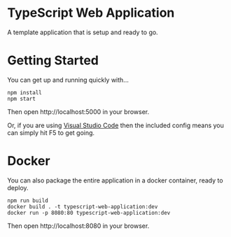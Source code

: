 # TypeScript Web Application

A template application that is setup and ready to go.

# Getting Started

You can get up and running quickly with...

```
npm install
npm start
```
Then open http://localhost:5000 in your browser.

Or, if you are using [Visual Studio Code](https://code.visualstudio.com/) then the included config means you can simply hit F5 to get going.

# Docker

You can also package the entire application in a docker container, ready to deploy.

```
npm run build
docker build . -t typescript-web-application:dev
docker run -p 8080:80 typescript-web-application:dev
```

Then open http://localhost:8080 in your browser.